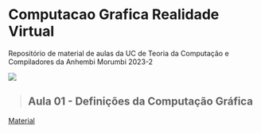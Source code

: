 # Computacao Grafica Realidade Virtual
Repositório de material de aulas da UC de Teoria da Computação e Compiladores da Anhembi Morumbi 2023-2

![](https://bloggrijjy.files.wordpress.com/2021/01/graphicspipeline.png?w=512)


> <h2>Aula 01 - Definições da Computação Gráfica</h2>
<p><a href="https://github.com/fkakugawa/ComputacaoGraficaRealidadeVirtual/blob/main/CGRV_Aula01-Defini%C3%A7oesDaCG.pdf">Material</a></p>
